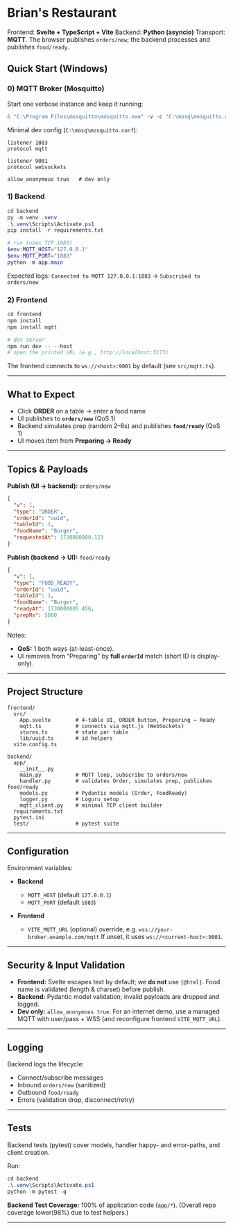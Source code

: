 

# Brian's Restaurant

Frontend: **Svelte + TypeScript + Vite**
Backend: **Python (asyncio)**
Transport: **MQTT**. The browser publishes `orders/new`; the backend processes and publishes `food/ready`.

## Quick Start (Windows)

### 0) MQTT Broker (Mosquitto)

Start one verbose instance and keep it running:

```powershell
& "C:\Program Files\mosquitto\mosquitto.exe" -v -c "C:\mosq\mosquitto.conf"
```

Minimal dev config (`C:\mosq\mosquitto.conf`):

```
listener 1883
protocol mqtt

listener 9001
protocol websockets

allow_anonymous true   # dev only
```

### 1) Backend

```powershell
cd backend
py -m venv .venv
.\.venv\Scripts\Activate.ps1
pip install -r requirements.txt

# run (uses TCP 1883)
$env:MQTT_HOST="127.0.0.1"
$env:MQTT_PORT="1883"
python -m app.main
```

Expected logs:
`Connected to MQTT 127.0.0.1:1883` → `Subscribed to orders/new`

### 2) Frontend

```powershell
cd frontend
npm install
npm install mqtt

# dev server
npm run dev -- --host
# open the printed URL (e.g., http://localhost:5173)
```

The frontend connects to `ws://<host>:9001` by default (see `src/mqtt.ts`).

---

## What to Expect

* Click **ORDER** on a table → enter a food name
* UI publishes to **`orders/new`** (QoS 1)
* Backend simulates prep (random 2–8s) and publishes **`food/ready`** (QoS 1)
* UI moves item from **Preparing → Ready**

---

## Topics & Payloads

**Publish (UI → backend):** `orders/new`

```json
{
  "v": 1,
  "type": "ORDER",
  "orderId": "uuid",
  "tableId": 1,
  "foodName": "Burger",
  "requestedAt": 1730000000.123
}
```

**Publish (backend → UI):** `food/ready`

```json
{
  "v": 1,
  "type": "FOOD_READY",
  "orderId": "uuid",
  "tableId": 1,
  "foodName": "Burger",
  "readyAt": 1730000005.456,
  "prepMs": 5000
}
```

Notes:

* **QoS:** 1 both ways (at-least-once).
* UI removes from “Preparing” by **full `orderId`** match (short ID is display-only).

---

## Project Structure

```
frontend/
  src/
    App.svelte        # 4-table UI, ORDER button, Preparing → Ready
    mqtt.ts           # connects via mqtt.js (WebSockets)
    stores.ts         # state per table
    lib/uuid.ts       # id helpers
  vite.config.ts

backend/
  app/
    __init__.py
    main.py           # MQTT loop, subscribe to orders/new
    handler.py        # validates Order, simulates prep, publishes food/ready
    models.py         # Pydantic models (Order, FoodReady)
    logger.py         # Loguru setup
    mqtt_client.py    # minimal TCP client builder
  requirements.txt
  pytest.ini
  test/               # pytest suite
```

---

## Configuration

Environment variables:

* **Backend**

    * `MQTT_HOST` (default `127.0.0.1`)
    * `MQTT_PORT` (default `1883`)
* **Frontend**

    * `VITE_MQTT_URL` (optional) override, e.g. `wss://your-broker.example.com/mqtt`
      If unset, it uses `ws://<current-host>:9001`.

---

## Security & Input Validation

* **Frontend:** Svelte escapes text by default; we **do not** use `{@html}`. Food name is validated (length & charset) before publish.
* **Backend:** Pydantic model validation; invalid payloads are dropped and logged.
* **Dev only:** `allow_anonymous true`. For an internet demo, use a managed MQTT with user/pass + WSS (and reconfigure frontend `VITE_MQTT_URL`).

---

## Logging

Backend logs the lifecycle:

* Connect/subscribe messages
* Inbound `orders/new` (sanitized)
* Outbound `food/ready`
* Errors (validation drop, disconnect/retry)

---

## Tests

Backend tests (pytest) cover models, handler happy- and error-paths, and client creation.

Run:

```powershell
cd backend
.\.venv\Scripts\Activate.ps1
python -m pytest -q
```

**Backend Test Coverage:** 100% of application code (`app/*`).
(Overall repo coverage lower(98%) due to test helpers.)

---
